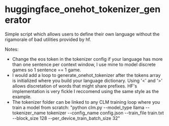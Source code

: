# huggingface_onehot_tokenizer_generator
Simple script which allows users to define their own language without the rigamorale of bad utilities provided by hf.

Notes:

- Change the eos token in the tokenizer config if your language has more than one sentence per context window, I use mine to model discrete games so 1 sentence == 1 game.
- I would add a loop to generate_onehot_tokenizer after the tokens array is initialized where you build your language dictionary. Using '<' and '>' allows discretation of words that might share prefixes. HF's implementation is very fickle I reccomend using the same style as the example.
- The tokenizer folder can be linked to any CLM training loop where you train a model from scratch: "python clm.py --model_type llama --tokenizer_name tokenizer --config_name config.json --train_file train.txt --block_size 128 --per_device_train_batch_size 32"